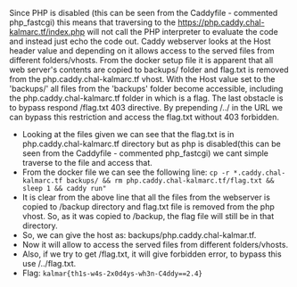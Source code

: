 Since PHP is disabled (this can be seen from the Caddyfile - commented php_fastcgi) this means that traversing to the https://php.caddy.chal-kalmarc.tf/index.php will not call the PHP interpreter to evaluate the code and instead just echo the code out.  Caddy webserver looks at the Host header value and depending on it allows access to the served files from different folders/vhosts. From the docker setup file it is apparent that all web server's contents are copied to backups/ folder and flag.txt is removed from the php.caddy.chal-kalmarc.tf vhost. With the Host value set to the 'backups/' all files from the 'backups' folder become accessible, including the php.caddy.chal-kalmarc.tf folder in which is a flag. The last obstacle is to bypass respond /flag.txt 403 directive. By prepending /../ in the URL we can bypass this restriction and access the flag.txt without 403 forbidden.

+ Looking at the files given we can see that the flag.txt is in php.caddy.chal-kalmarc.tf directory but as php is disabled(this can be seen from the Caddyfile - commented php_fastcgi) we cant simple traverse to the file and access that. 
+ From the docker file we can see the following line:
`cp -r *.caddy.chal-kalmarc.tf backups/ && rm php.caddy.chal-kalmarc.tf/flag.txt && sleep 1 && caddy run"`
+ It is clear from the above line that all the files from the webserver is copied to /backup directory and flag.txt file is removed from the php vhost. So, as it was copied to /backup, the flag file will still be in that directory. 
+ So, we can give the host as: backups/php.caddy.chal-kalmar.tf.
+ Now it will allow to access the served files from different folders/vhosts.
+ Also, if we try to get /flag.txt, it will give forbidden error, to bypass this use /../flag.txt.
+ Flag: `kalmar{th1s-w4s-2x0d4ys-wh3n-C4ddy==2.4}`
